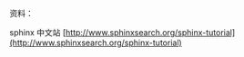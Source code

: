 资料：

sphinx 中文站 [http://www.sphinxsearch.org/sphinx-tutorial](http://www.sphinxsearch.org/sphinx-tutorial)

